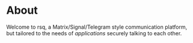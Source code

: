 # About

Welcome to rsq, a Matrix/Signal/Telegram style communication platform, but
tailored to the needs of _applications_ securely talking to each other.
